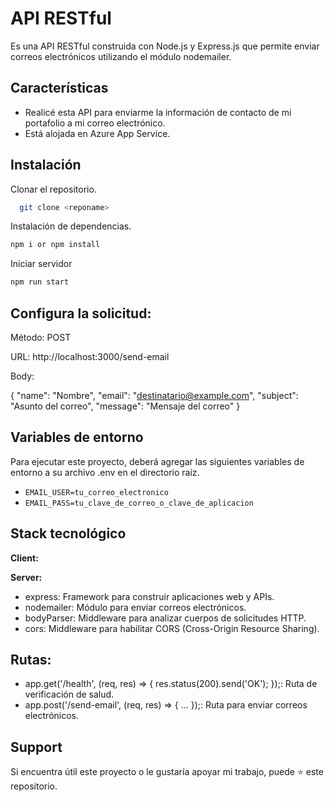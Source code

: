 # API RESTful

Es una API RESTful construida con Node.js y Express.js que permite enviar correos electrónicos utilizando el módulo nodemailer.


## Características

- Realicé esta API para enviarme la información de contacto de mi portafolio a mi correo electrónico.
- Está alojada en Azure App Service.

## Instalación

Clonar el repositorio.

```bash
  git clone <reponame>
```

Instalación de dependencias.

```bash
npm i or npm install
```

Iniciar servidor

```bash
npm run start
```

## Configura la solicitud:

Método: POST

URL: http://localhost:3000/send-email

Body: 

{
  "name": "Nombre",
  "email": "destinatario@example.com",
  "subject": "Asunto del correo",
  "message": "Mensaje del correo"
}


## Variables de entorno

Para ejecutar este proyecto, deberá agregar las siguientes variables de entorno a su archivo .env  en el directorio raíz.

* `EMAIL_USER=tu_correo_electronico`
* `EMAIL_PASS=tu_clave_de_correo_o_clave_de_aplicacion`

## Stack tecnológico

**Client:** 

**Server:** 
- express: Framework para construir aplicaciones web y APIs.
- nodemailer: Módulo para enviar correos electrónicos.
- bodyParser: Middleware para analizar cuerpos de solicitudes HTTP.
- cors: Middleware para habilitar CORS (Cross-Origin Resource Sharing).

## Rutas:

- app.get('/health', (req, res) => { res.status(200).send('OK'); });: Ruta de verificación de salud.
- app.post('/send-email', (req, res) => { ... });: Ruta para enviar correos electrónicos.


## Support

Si encuentra útil este proyecto o le gustaría apoyar mi trabajo, puede ⭐ este repositorio.
